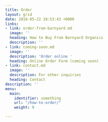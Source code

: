 ```yaml
---
title: Order
layout: grid
date: 2018-05-22 18:53:43 +0000
links:
- link: order-from-barnyard.md
  image: ''
  heading: How to Buy From Barnyard Organics
  description: ''
- link: coming-soon.md
  image: ''
  description: 'Order online '
  heading: Online Order Form (coming soon)
- link: contact.md
  image: ''
  description: For other inquiries
  heading: Contact
description: ''
menu:
  main:
    identifier: something
    url: "/how-to-order/"
    weight: 9

---
```


